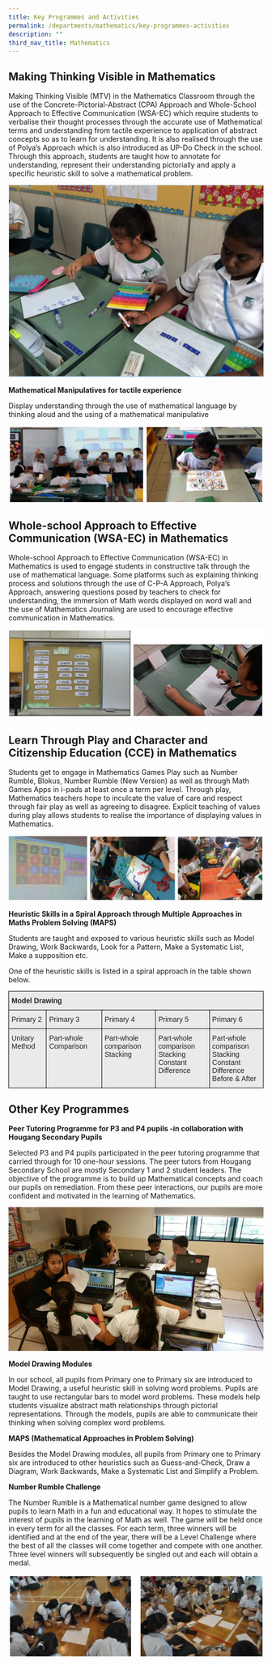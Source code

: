 ```yaml
---
title: Key Programmes and Activities
permalink: /departments/mathematics/key-programmes-activities
description: ""
third_nav_title: Mathematics
---
```

Making Thinking Visible in Mathematics
--------------------------------------

  
Making Thinking Visible (MTV) in the Mathematics Classroom through the use of the Concrete-Pictorial-Abstract (CPA) Approach and Whole-School Approach to Effective Communication (WSA-EC) which require students to verbalise their thought processes through the accurate use of Mathematical terms and understanding from tactile experience to application of abstract concepts so as to learn for understanding. It is also realised through the use of Polya’s Approach which is also introduced as UP-Do Check in the school. Through this approach, students are taught how to annotate for understanding, represent their understanding pictorially and apply a specific heuristic skill to solve a mathematical problem.

![Mathematical Manipulatives for tactile experience](/images/math_dept_1.png)

**Mathematical Manipulatives for tactile experience**

Display understanding through the use of mathematical language by thinking aloud and the using of a mathematical manipulative

![Mathematical Manipulatives for tactile experience](/images/math_dept_2.png)

Whole-school Approach to Effective Communication (WSA-EC) in Mathematics
------------------------------------------------------------------------

  
Whole-school Approach to Effective Communication (WSA-EC) in Mathematics is used to engage students in constructive talk through the use of mathematical language. Some platforms such as explaining thinking process and solutions through the use of C-P-A Approach, Polya’s Approach, answering questions posed by teachers to check for understanding, the immersion of Math words displayed on word wall and the use of Mathematics Journaling are used to encourage effective communication in Mathematics.

![Whole-school Approach to Effective Communication (WSA-EC) in Mathematics](/images/math_dept_3.png)

Learn Through Play and Character and Citizenship Education (CCE) in Mathematics
-------------------------------------------------------------------------------

  
Students get to engage in Mathematics Games Play such as Number Rumble, Blokus, Number Rumble (New Version) as well as through Math Games Apps in i-pads at least once a term per level. Through play, Mathematics teachers hope to inculcate the value of care and respect through fair play as well as agreeing to disagree. Explicit teaching of values during play allows students to realise the importance of displaying values in Mathematics.

![Heuristic Skills in a Spiral Approach through Multiple Approaches in Maths Problem Solving (MAPS)](/images/math_dept_4.png)

**Heuristic Skills in a Spiral Approach through Multiple Approaches in Maths Problem Solving (MAPS)**

Students are taught and exposed to various heuristic skills such as Model Drawing, Work Backwards, Look for a Pattern, Make a Systematic List, Make a supposition etc.

One of the heuristic skills is listed in a spiral approach in the table shown below.

<style type="text/css">
.tg  {border-collapse:collapse;border-spacing:0;}
.tg td{border-color:black;border-style:solid;border-width:1px;font-family:Arial, sans-serif;font-size:14px;
  overflow:hidden;padding:10px 5px;word-break:normal;}
.tg th{border-color:black;border-style:solid;border-width:1px;font-family:Arial, sans-serif;font-size:14px;
  font-weight:normal;overflow:hidden;padding:10px 5px;word-break:normal;}
.tg .tg-y7qa{background-color:#EAEAEA;color:#222;text-align:left;vertical-align:top}
.tg .tg-rj1p{background-color:#EAEAEA;color:#222;font-weight:bold;text-align:left;vertical-align:top}
</style>
<table class="tg">
<thead>
  <tr>
    <th class="tg-rj1p" colspan="5">Model Drawing</th>
  </tr>
</thead>
<tbody>
  <tr>
    <td class="tg-y7qa">Primary 2</td>
    <td class="tg-y7qa">Primary 3</td>
    <td class="tg-y7qa">Primary 4</td>
    <td class="tg-y7qa">Primary 5</td>
    <td class="tg-y7qa">Primary 6</td>
  </tr>
  <tr>
    <td class="tg-y7qa">Unitary Method</td>
    <td class="tg-y7qa">Part-whole Comparison</td>
    <td class="tg-y7qa">Part-whole comparison<br>Stacking</td>
    <td class="tg-y7qa">Part-whole comparison<br>Stacking<br>Constant Difference</td>
    <td class="tg-y7qa">Part-whole comparison<br>Stacking<br>Constant Difference<br>Before &amp; After</td>
  </tr>
</tbody>
</table>

Other Key Programmes
--------------------

  
**Peer Tutoring Programme for P3 and P4 pupils -in collaboration with Hougang Secondary Pupils**

Selected P3 and P4 pupils participated in the peer tutoring programme that carried through for 10 one-hour sessions. The peer tutors from Hougang Secondary School are mostly Secondary 1 and 2 student leaders. The objective of the programme is to build up Mathematical concepts and coach our pupils on remediation. From these peer interactions, our pupils are more confident and motivated in the learning of Mathematics.

![Peer Tutoring Programme for P3 and P4 pupils -in collaboration with Hougang Secondary Pupils](/images/math_dept_peertut.jpg)

**Model Drawing Modules**  

In our school, all pupils from Primary one to Primary six are introduced to Model Drawing, a useful heuristic skill in solving word problems. Pupils are taught to use rectangular bars to model word problems. These models help students visualize abstract math relationships through pictorial representations. Through the models, pupils are able to communicate their thinking when solving complex word problems.

**MAPS (Mathematical Approaches in Problem Solving)**  

Besides the Model Drawing modules, all pupils from Primary one to Primary six are introduced to other heuristics such as Guess-and-Check, Draw a Diagram, Work Backwards, Make a Systematic List and Simplify a Problem.  

**Number Rumble Challenge**

The Number Rumble is a Mathematical number game designed to allow pupils to learn Math in a fun and educational way. It hopes to stimulate the interest of pupils in the learning of Math as well. The game will be held once in every term for all the classes. For each term, three winners will be identified and at the end of the year, there will be a Level Challenge where the best of all the classes will come together and compete with one another. Three level winners will subsequently be singled out and each will obtain a medal.

![](/images/math_dept_6.png)